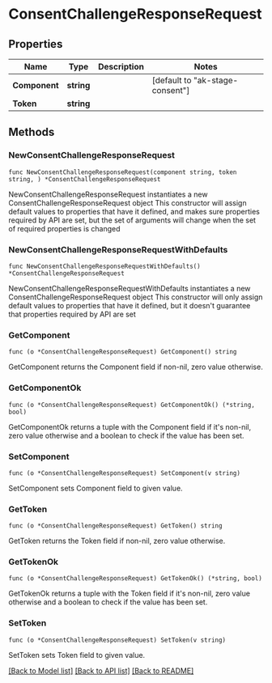 # ConsentChallengeResponseRequest

## Properties

Name | Type | Description | Notes
------------ | ------------- | ------------- | -------------
**Component** | **string** |  | [default to "ak-stage-consent"]
**Token** | **string** |  | 

## Methods

### NewConsentChallengeResponseRequest

`func NewConsentChallengeResponseRequest(component string, token string, ) *ConsentChallengeResponseRequest`

NewConsentChallengeResponseRequest instantiates a new ConsentChallengeResponseRequest object
This constructor will assign default values to properties that have it defined,
and makes sure properties required by API are set, but the set of arguments
will change when the set of required properties is changed

### NewConsentChallengeResponseRequestWithDefaults

`func NewConsentChallengeResponseRequestWithDefaults() *ConsentChallengeResponseRequest`

NewConsentChallengeResponseRequestWithDefaults instantiates a new ConsentChallengeResponseRequest object
This constructor will only assign default values to properties that have it defined,
but it doesn't guarantee that properties required by API are set

### GetComponent

`func (o *ConsentChallengeResponseRequest) GetComponent() string`

GetComponent returns the Component field if non-nil, zero value otherwise.

### GetComponentOk

`func (o *ConsentChallengeResponseRequest) GetComponentOk() (*string, bool)`

GetComponentOk returns a tuple with the Component field if it's non-nil, zero value otherwise
and a boolean to check if the value has been set.

### SetComponent

`func (o *ConsentChallengeResponseRequest) SetComponent(v string)`

SetComponent sets Component field to given value.


### GetToken

`func (o *ConsentChallengeResponseRequest) GetToken() string`

GetToken returns the Token field if non-nil, zero value otherwise.

### GetTokenOk

`func (o *ConsentChallengeResponseRequest) GetTokenOk() (*string, bool)`

GetTokenOk returns a tuple with the Token field if it's non-nil, zero value otherwise
and a boolean to check if the value has been set.

### SetToken

`func (o *ConsentChallengeResponseRequest) SetToken(v string)`

SetToken sets Token field to given value.



[[Back to Model list]](../README.md#documentation-for-models) [[Back to API list]](../README.md#documentation-for-api-endpoints) [[Back to README]](../README.md)


